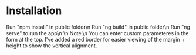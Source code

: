 # Installation
Run "npm install" in public folder\n
Run "ng build" in public folder\n
Run "ng serve" to run the app\n
\n
Note:\n 
You can enter custom parameteres in the form at the top. I've added a red border for easier viewing of the margin + height to show the vertical alignment.

